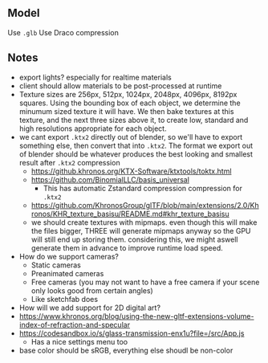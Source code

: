 ## Model
Use `.glb`
Use Draco compression

## Notes
- export lights? especially for realtime materials
- client should allow materials to be post-processed at runtime
- Texture sizes are 256px, 512px, 1024px, 2048px, 4096px, 8192px squares. Using the bounding box of each object, we determine the minumum sized texture it will have. We then bake textures at this texture, and the next three sizes above it, to create low, standard and high resolutions appropriate for each object.
- we cant export `.ktx2` directly out of blender, so we'll have to export something else, then convert that into `.ktx2`. The format we export out of blender should be whatever produces the best looking and smallest result after `.ktx2` compression
  - https://github.khronos.org/KTX-Software/ktxtools/toktx.html
  - https://github.com/BinomialLLC/basis_universal
    - This has automatic Zstandard compression compression for `.ktx2`
  - https://github.com/KhronosGroup/glTF/blob/main/extensions/2.0/Khronos/KHR_texture_basisu/README.md#khr_texture_basisu
  - we should create textures with mipmaps. even though this will make the files bigger, THREE will generate mipmaps anyway so the GPU will still end up storing them. considering this, we might aswell generate them in advance to improve runtime load speed.
- How do we support cameras?
  - Static cameras
  - Preanimated cameras
  - Free cameras (you may not want to have a free camera if your scene only looks good from certain angles)
  - Like sketchfab does
- How will we add support for 2D digital art?
- https://www.khronos.org/blog/using-the-new-gltf-extensions-volume-index-of-refraction-and-specular
- https://codesandbox.io/s/glass-transmission-enx1u?file=/src/App.js
  - Has a nice settings menu too
- base color should be sRGB, everything else shoudl be non-color
